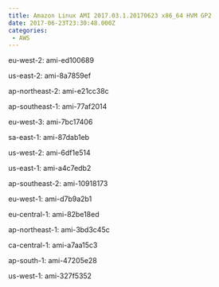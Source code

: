 ```yaml
---
title: Amazon Linux AMI 2017.03.1.20170623 x86_64 HVM GP2
date: 2017-06-23T23:30:48.000Z
categories:
 - AWS
---
```


eu-west-2: ami-ed100689

us-east-2: ami-8a7859ef

ap-northeast-2: ami-e21cc38c

ap-southeast-1: ami-77af2014

eu-west-3: ami-7bc17406

sa-east-1: ami-87dab1eb

us-west-2: ami-6df1e514

us-east-1: ami-a4c7edb2

ap-southeast-2: ami-10918173

eu-west-1: ami-d7b9a2b1

eu-central-1: ami-82be18ed

ap-northeast-1: ami-3bd3c45c

ca-central-1: ami-a7aa15c3

ap-south-1: ami-47205e28

us-west-1: ami-327f5352


